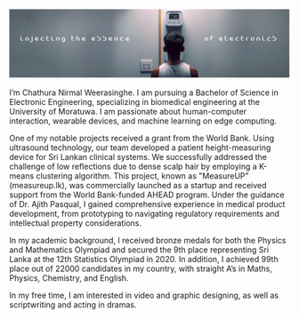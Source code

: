 ![Diagram of the system](https://github.com/chathuracns/chathuracns/blob/main/The%20cluster%20that%20shows%20the%20sound%20absorbing%20object%20(1).jpg)

I’m Chathura Nirmal Weerasinghe. I am pursuing a Bachelor of Science in Electronic Engineering, specializing in biomedical engineering at the University of Moratuwa. I am passionate about human-computer interaction, wearable devices, and machine learning on edge computing.

One of my notable projects received a grant from the World Bank. Using ultrasound technology, our team developed a patient height-measuring device for Sri Lankan clinical systems. We successfully addressed the challenge of low reflections due to dense scalp hair by employing a K-means clustering algorithm. This project, known as "MeasureUP" (measureup.lk), was commercially launched as a startup and received support from the World Bank-funded AHEAD program. Under the guidance of Dr. Ajith Pasqual, I gained comprehensive experience in medical product development, from prototyping to navigating regulatory requirements and intellectual property considerations.

In my academic background, I received bronze medals for both the Physics and Mathematics Olympiad and secured the 9th place representing Sri Lanka at the 12th Statistics Olympiad in 2020. In addition, I achieved 99th place out of 22000 candidates in my country, with straight A’s in Maths, Physics, Chemistry, and English.

In my free time, I am interested in video and graphic designing, as well as scriptwriting and acting in dramas.



<!---
chathuracns/chathuracns is a ✨ special ✨ repository because its `README.md` (this file) appears on your GitHub profile.
You can click the Preview link to take a look at your changes.
--->
